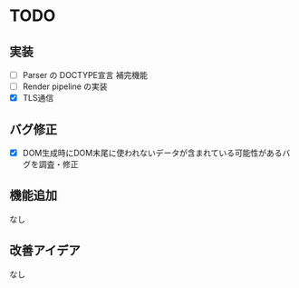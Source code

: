 # TODO

## 実装
- [ ] Parser の DOCTYPE宣言 補完機能
- [ ] Render pipeline の実装
- [x] TLS通信

## バグ修正
- [x] DOM生成時にDOM末尾に使われないデータが含まれている可能性があるバグを調査・修正

## 機能追加
なし

## 改善アイデア
なし
